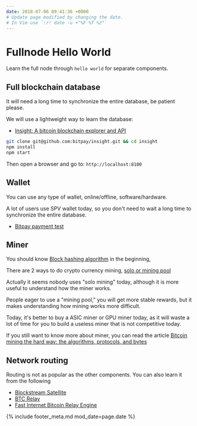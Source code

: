 ```yaml
---
date: 2018-07-06 09:41:36 +0000
# Update page modified by changing the date.                                   
# In Vim use `:r! date -u +"%F %T %z"`                                         
---
```


# Fullnode Hello World

Learn the full node through `hello world` for separate components.

## Full blockchain database

It will need a long time to synchronize the entire database, be patient please.

We will use a lightweight way to learn the database:

- [Insight: A bitcoin blockchain explorer and API](https://insight.is)

```bash
git clone git@github.com:bitpay/insight.git && cd insight
npm install
npm start
```

Then open a browser and go to: `http://localhost:8100`

## Wallet

You can use any type of wallet, online/offline, software/hardware.

A lot of users use SPV wallet today, so you don't need to wait a long time to synchronize the entire database.

- [Bitpay payment test](https://bitpay.com/docs/testing)

## Miner

You should know [Block hashing algorithm](https://en.bitcoin.it/wiki/Block_hashing_algorithm) in the beginning,

There are 2 ways to do crypto currency mining, [solo or mining pool](https://en.bitcoin.it/wiki/Pool_vs._solo_mining)

Actually it seems nobody uses "solo mining" today, although it is more useful to understand how the miner works.

People eager to use a "mining pool," you will get more stable rewards, but it makes understanding how mining works more difficult.

Today, it's better to buy a ASIC miner or GPU miner today, as it will waste a lot of time for you to build a useless miner that is not competitive today.

If you still want to know more about miner, you can read the article [Bitcoin mining the hard way: the algorithms, protocols, and bytes](http://www.righto.com/2014/02/bitcoin-mining-hard-way-algorithms.html)

## Network routing

Routing is not as popular as the other components. You can also learn it from the following

- [Blockstream Satellite](https://github.com/Blockstream/satellite)
- [BTC Relay](https://github.com/consensys/btcrelay-fetchd)
- [Fast Internet Bitcoin Relay Engine](https://github.com/bitcoinfibre/bitcoinfibre)

{% include footer_meta.md mod_date=page.date %}

